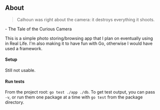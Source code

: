 ## About

> Calhoun was right about the camera: it destroys everything it shoots.

  \- The Tale of the Curious Camera

This is a simple photo storing/browsing app that I plan on eventually using in Real Life.  I'm also
making it to have fun with Go, otherwise I would have used a framework.

#### Setup

Still not usable.

#### Run tests

From the project root: `go test ./app ./db`.  To get test output, you can pass `-v`, or run them one
package at a time with `go test` from the package directory.

